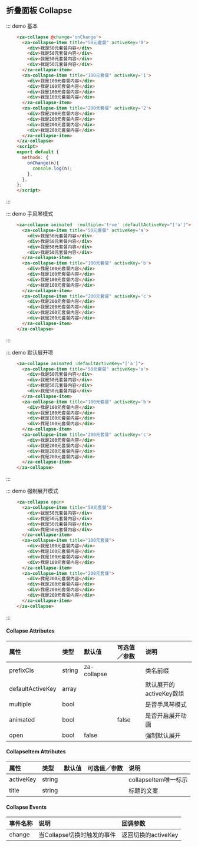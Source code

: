 <script>
export default {
  data() {
    return {
      active: [0],
    }
  },
  created() {
    setTimeout(() => {
        this.active = [1];
    }, 2000);
  },
  methods: {
    onChange(n){
      console.log(n);
    },
  },
};
</script>

## 折叠面板 Collapse

::: demo 基本
```html
    <za-collapse @change='onChange'>
      <za-collapse-item title="50元套餐" activeKey='0'>
        <div>我是50元套餐内容</div>
        <div>我是50元套餐内容</div>
        <div>我是50元套餐内容</div>
        <div>我是50元套餐内容</div>
      </za-collapse-item>
      <za-collapse-item title="100元套餐" activeKey='1'>
        <div>我是100元套餐内容</div>
        <div>我是100元套餐内容</div>
        <div>我是100元套餐内容</div>
        <div>我是100元套餐内容</div>
      </za-collapse-item>
      <za-collapse-item title="200元套餐" activeKey='2'>
        <div>我是200元套餐内容</div>
        <div>我是200元套餐内容</div>
        <div>我是200元套餐内容</div>
        <div>我是200元套餐内容</div>
      </za-collapse-item>
    </za-collapse>
    <script>
    export default {
      methods: {
        onChange(n){
          console.log(n);
        },
      },
    };
    </script>
```
:::

::: demo 手风琴模式
```html
    <za-collapse animated  :multiple='true' :defaultActiveKey="['a']">
      <za-collapse-item title="50元套餐" activeKey='a'>
        <div>我是50元套餐内容</div>
        <div>我是50元套餐内容</div>
        <div>我是50元套餐内容</div>
        <div>我是50元套餐内容</div>
      </za-collapse-item>
      <za-collapse-item title="100元套餐" activeKey='b'>
        <div>我是100元套餐内容</div>
        <div>我是100元套餐内容</div>
        <div>我是100元套餐内容</div>
        <div>我是100元套餐内容</div>
      </za-collapse-item>
      <za-collapse-item title="200元套餐" activeKey='c'>
        <div>我是200元套餐内容</div>
        <div>我是200元套餐内容</div>
        <div>我是200元套餐内容</div>
        <div>我是200元套餐内容</div>
      </za-collapse-item>
    </za-collapse>
```
:::

::: demo 默认展开项
```html
    <za-collapse animated :defaultActiveKey="['a']">
      <za-collapse-item title="50元套餐" activeKey='a'>
        <div>我是50元套餐内容</div>
        <div>我是50元套餐内容</div>
        <div>我是50元套餐内容</div>
        <div>我是50元套餐内容</div>
      </za-collapse-item>
      <za-collapse-item title="100元套餐" activeKey='b'>
        <div>我是100元套餐内容</div>
        <div>我是100元套餐内容</div>
        <div>我是100元套餐内容</div>
        <div>我是100元套餐内容</div>
      </za-collapse-item>
      <za-collapse-item title="200元套餐" activeKey='c'>
        <div>我是200元套餐内容</div>
        <div>我是200元套餐内容</div>
        <div>我是200元套餐内容</div>
        <div>我是200元套餐内容</div>
      </za-collapse-item>
    </za-collapse>
```
:::

::: demo 强制展开模式
```html
    <za-collapse open>
      <za-collapse-item title="50元套餐">
        <div>我是50元套餐内容</div>
        <div>我是50元套餐内容</div>
        <div>我是50元套餐内容</div>
        <div>我是50元套餐内容</div>
      </za-collapse-item>
      <za-collapse-item title="100元套餐">
        <div>我是100元套餐内容</div>
        <div>我是100元套餐内容</div>
        <div>我是100元套餐内容</div>
        <div>我是100元套餐内容</div>
      </za-collapse-item>
      <za-collapse-item title="200元套餐">
        <div>我是200元套餐内容</div>
        <div>我是200元套餐内容</div>
        <div>我是200元套餐内容</div>
        <div>我是200元套餐内容</div>
      </za-collapse-item>
    </za-collapse>
```
:::


#### Collapse Attributes

| 属性 | 类型 | 默认值 | 可选值／参数 | 说明 |
| :--- | :--- | :--- | :--- | :--- |
| prefixCls | string | za-collapse | | 类名前缀 |
| defaultActiveKey | array | |  | 默认展开的activeKey数组 |
| multiple | bool | |  | 是否手风琴模式 |
| animated | bool | | false | 是否开启展开动画 |
| open | bool | false | | 强制默认展开 |

#### CollapseItem Attributes

| 属性 | 类型 | 默认值 | 可选值／参数 | 说明 |
| :--- | :--- | :--- | :--- | :--- |
| activeKey | string |  | | collapseItem唯一标示 |
| title | string |  |  | 标题的文案 |

#### Collapse Events
| 事件名称 | 说明 | 回调参数 |
| :--- | :--- | :--- |
| change | 当Collapse切换时触发的事件 | 返回切换的activeKey |